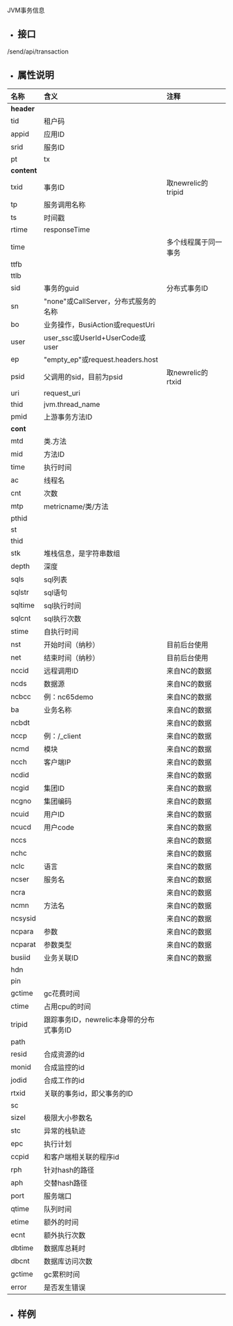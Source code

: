 JVM事务信息

* ## 接口

/send/api/transaction

* ## 属性说明

| **名称** | **含义** | **注释** |
| :--- | :--- | :--- |
| **header** |  |  |
| tid | 租户码 |  |
| appid | 应用ID |  |
| srid | 服务ID |  |
| pt | tx |  |
| **content** |  |  |
| txid | 事务ID | 取newrelic的tripid |
| tp | 服务调用名称 |  |
| ts | 时间戳 |  |
| rtime | responseTime |  |
| time |  | 多个线程属于同一事务 |
| ttfb |  |  |
| ttlb |  |  |
| sid | 事务的guid | 分布式事务ID |
| sn | "none"或CallServer，分布式服务的名称 |  |
| bo | 业务操作，BusiAction或requestUri |  |
| user | user\_ssc或UserId+UserCode或user |  |
| ep | "empty\_ep"或request.headers.host |  |
| psid | 父调用的sid，目前为psid | 取newrelic的rtxid |
| uri | request\_uri |  |
| thid | jvm.thread\_name |  |
| pmid | 上游事务方法ID |  |
| **cont** |  |  |
| mtd | 类.方法 |  |
| mid | 方法ID |  |
| time | 执行时间 |  |
| ac | 线程名 |  |
| cnt | 次数 |  |
| mtp | metricname/类/方法 |  |
| pthid |  |  |
| st |  |  |
| thid |  |  |
| stk | 堆栈信息，是字符串数组 |  |
| depth | 深度 |  |
| sqls | sql列表 |  |
| sqlstr | sql语句 |  |
| sqltime | sql执行时间 |  |
| sqlcnt | sql执行次数 |  |
| stime | 自执行时间 |  |
| nst | 开始时间（纳秒） | 目前后台使用 |
| net | 结束时间（纳秒） | 目前后台使用 |
| nccid | 远程调用ID | 来自NC的数据 |
| ncds | 数据源 | 来自NC的数据 |
| ncbcc | 例：nc65demo | 来自NC的数据 |
| ba | 业务名称 | 来自NC的数据 |
| ncbdt |  | 来自NC的数据 |
| nccp | 例：/\_client | 来自NC的数据 |
| ncmd | 模块 | 来自NC的数据 |
| ncch | 客户端IP | 来自NC的数据 |
| ncdid |  | 来自NC的数据 |
| ncgid | 集团ID | 来自NC的数据 |
| ncgno | 集团编码 | 来自NC的数据 |
| ncuid | 用户ID | 来自NC的数据 |
| ncucd | 用户code | 来自NC的数据 |
| nccs |  | 来自NC的数据 |
| nchc |  | 来自NC的数据 |
| nclc | 语言 | 来自NC的数据 |
| ncser | 服务名 | 来自NC的数据 |
| ncra |  | 来自NC的数据 |
| ncmn | 方法名 | 来自NC的数据 |
| ncsysid |  | 来自NC的数据 |
| ncpara | 参数 | 来自NC的数据 |
| ncparat | 参数类型 | 来自NC的数据 |
| busiid | 业务关联ID | 来自NC的数据 |
| hdn |  |  |
| pin |  |  |
| gctime | gc花费时间 |  |
| ctime | 占用cpu的时间 |  |
| tripid | 跟踪事务ID，newrelic本身带的分布式事务ID |  |
| path |  |  |
| resid | 合成资源的id |  |
| monid | 合成监控的id |  |
| jodid | 合成工作的id |  |
| rtxid | 关联的事务id，即父事务的ID |  |
| sc |  |  |
| sizel | 极限大小参数名 |  |
| stc | 异常的栈轨迹 |  |
| epc | 执行计划 |  |
| ccpid | 和客户端相关联的程序id |  |
| rph | 针对hash的路径 |  |
| aph | 交替hash路径 |  |
| port | 服务端口 |  |
| qtime | 队列时间 |  |
| etime | 额外的时间 |  |
| ecnt | 额外执行次数 |  |
| dbtime | 数据库总耗时 |  |
| dbcnt | 数据库访问次数 |  |
| gctime | gc累积时间 |  |
| error | 是否发生错误 |  |



* ## 样例




